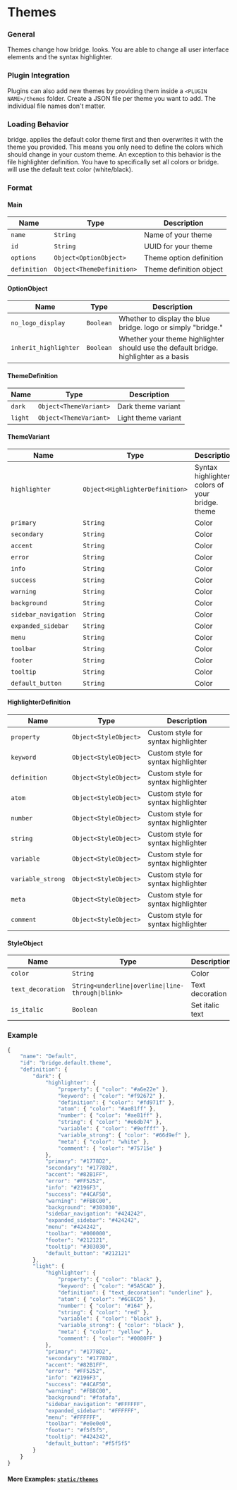 # Themes
### General
Themes change how bridge. looks. You are able to change all user interface elements and the syntax highlighter.

### Plugin Integration
Plugins can also add new themes by providing them inside a ```<PLUGIN NAME>/themes``` folder. Create a JSON file per theme you want to add. The individual file names don't matter.

### Loading Behavior
bridge. applies the default color theme first and then overwrites it with the theme you provided. This means you only need to define the colors which should change in your custom theme. An exception to this behavior is the file highlighter definition. You have to specifically set all colors or bridge. will use the default text color (white/black).

### Format
#### Main
| Name | Type | Description 
| --- | --- | ---
| ```name``` | ```String``` | Name of your theme
| ```id``` | ```String``` | UUID for your theme
| ```options``` | ```Object<OptionObject>``` | Theme option definition
| ```definition``` | ```Object<ThemeDefinition>``` | Theme definition object

#### OptionObject
| Name | Type | Description 
| --- | --- | ---
| ```no_logo_display``` | ```Boolean``` | Whether to display the blue bridge. logo or simply "bridge."
| ```inherit_highlighter``` | ```Boolean``` | Whether your theme highlighter should use the default bridge. highlighter as a basis

#### ThemeDefinition
| Name | Type | Description 
| --- | --- | ---
| ```dark``` | ```Object<ThemeVariant>``` | Dark theme variant
| ```light``` | ```Object<ThemeVariant>``` | Light theme variant

#### ThemeVariant
| Name | Type | Description 
| --- | --- | ---
| ```highlighter``` | ```Object<HighlighterDefinition>``` | Syntax highlighter colors of your bridge. theme
| ```primary``` | ```String``` | Color
| ```secondary``` | ```String``` | Color
| ```accent``` | ```String``` | Color
| ```error``` | ```String``` | Color
| ```info``` | ```String``` | Color
| ```success``` | ```String``` | Color
| ```warning``` | ```String``` | Color
| ```background``` | ```String``` | Color
| ```sidebar_navigation``` | ```String``` | Color
| ```expanded_sidebar``` | ```String``` | Color
| ```menu``` | ```String``` | Color
| ```toolbar``` | ```String``` | Color
| ```footer``` | ```String``` | Color
| ```tooltip``` | ```String``` | Color
| ```default_button``` | ```String``` | Color

#### HighlighterDefinition
| Name | Type | Description 
| --- | --- | ---
| ```property``` | ```Object<StyleObject>``` | Custom style for syntax highlighter
| ```keyword``` | ```Object<StyleObject>``` | Custom style for syntax highlighter
| ```definition``` | ```Object<StyleObject>``` | Custom style for syntax highlighter
| ```atom``` | ```Object<StyleObject>``` | Custom style for syntax highlighter
| ```number``` | ```Object<StyleObject>``` | Custom style for syntax highlighter
| ```string``` | ```Object<StyleObject>``` | Custom style for syntax highlighter
| ```variable``` | ```Object<StyleObject>``` | Custom style for syntax highlighter
| ```variable_strong``` | ```Object<StyleObject>``` | Custom style for syntax highlighter
| ```meta``` | ```Object<StyleObject>``` | Custom style for syntax highlighter
| ```comment``` | ```Object<StyleObject>``` | Custom style for syntax highlighter

#### StyleObject
| Name | Type | Description 
| --- | --- | ---
| ```color``` | ```String``` | Color
| ```text_decoration``` | ```String<underline\|overline\|line-through\|blink>``` | Text decoration
| ```is_italic``` | ```Boolean``` | Set italic text

### Example

```javascript
{
    "name": "Default",
    "id": "bridge.default.theme",
    "definition": {
        "dark": {
            "highlighter": {
                "property": { "color": "#a6e22e" },
                "keyword": { "color": "#f92672" },
                "definition": { "color": "#fd971f" },
                "atom": { "color": "#ae81ff" },
                "number": { "color": "#ae81ff" },
                "string": { "color": "#e6db74" },
                "variable": { "color": "#9effff" },
                "variable_strong": { "color": "#66d9ef" },
                "meta": { "color": "white" },
                "comment": { "color": "#75715e" }
            },
            "primary": "#1778D2",
            "secondary": "#1778D2",
            "accent": "#82B1FF",
            "error": "#FF5252",
            "info": "#2196F3",
            "success": "#4CAF50",
            "warning": "#FB8C00",
            "background": "#303030",
            "sidebar_navigation": "#424242",
            "expanded_sidebar": "#424242",
            "menu": "#424242",
            "toolbar": "#000000",
            "footer": "#212121",
            "tooltip": "#303030",
            "default_button": "#212121"
        },
        "light": {
            "highlighter": {
                "property": { "color": "black" },
                "keyword": { "color": "#5A5CAD" },
                "definition": { "text_decoration": "underline" },
                "atom": { "color": "#6C8CD5" },
                "number": { "color": "#164" },
                "string": { "color": "red" },
                "variable": { "color": "black" },
                "variable_strong": { "color": "black" },
                "meta": { "color": "yellow" },
                "comment": { "color": "#0080FF" }
            },
            "primary": "#1778D2",
            "secondary": "#1778D2",
            "accent": "#82B1FF",
            "error": "#FF5252",
            "info": "#2196F3",
            "success": "#4CAF50",
            "warning": "#FB8C00",
            "background": "#fafafa",
            "sidebar_navigation": "#FFFFFF",
            "expanded_sidebar": "#FFFFFF",
            "menu": "#FFFFFF",
            "toolbar": "#e0e0e0",
            "footer": "#f5f5f5",
            "tooltip": "#424242",
            "default_button": "#f5f5f5"
        }
    }
}
```
#### More Examples: [```static/themes```](https://github.com/solvedDev/bridge./tree/master/static/themes)
